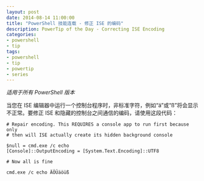 ```yaml
---
layout: post
date: 2014-08-14 11:00:00
title: "PowerShell 技能连载 - 修正 ISE 的编码"
description: PowerTip of the Day - Correcting ISE Encoding
categories:
- powershell
- tip
tags:
- powershell
- tip
- powertip
- series
---
```

_适用于所有 PowerShell 版本_

当您在 ISE 编辑器中运行一个控制台程序时，非标准字符，例如“ä”或“ß”将会显示不正常。要修正 ISE 和隐藏的控制台之间通信的编码，请使用这段代码：

    # Repair encoding. This REQUIRES a console app to run first because only
    # then will ISE actually create its hidden background console

    $null = cmd.exe /c echo
    [Console]::OutputEncoding = [System.Text.Encoding]::UTF8

    # Now all is fine

    cmd.exe /c echo ÄÖÜäöüß

<!--本文国际来源：[Correcting ISE Encoding](http://community.idera.com/powershell/powertips/b/tips/posts/correcting-ise-encoding)-->
